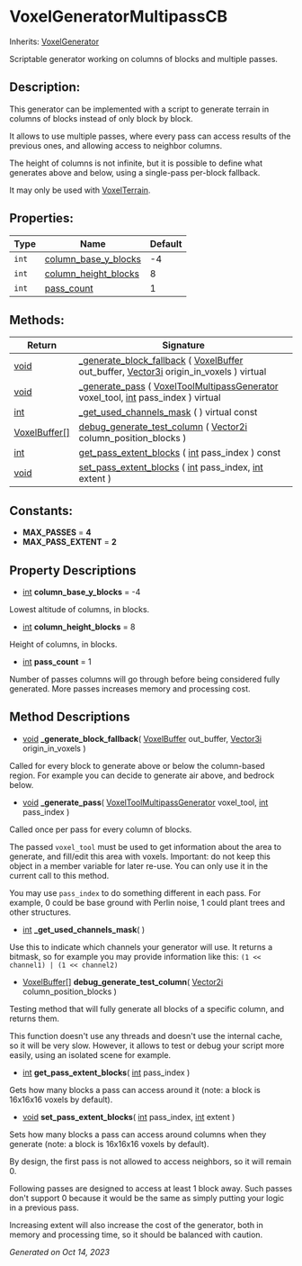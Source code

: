 # VoxelGeneratorMultipassCB

Inherits: [VoxelGenerator](VoxelGenerator.md)

Scriptable generator working on columns of blocks and multiple passes.

## Description: 

This generator can be implemented with a script to generate terrain in columns of blocks instead of only block by block.

It allows to use multiple passes, where every pass can access results of the previous ones, and allowing access to neighbor columns.

The height of columns is not infinite, but it is possible to define what generates above and below, using a single-pass per-block fallback.

It may only be used with [VoxelTerrain](VoxelTerrain.md).

## Properties: 


Type   | Name                                             | Default 
------ | ------------------------------------------------ | --------
`int`  | [column_base_y_blocks](#i_column_base_y_blocks)  | -4      
`int`  | [column_height_blocks](#i_column_height_blocks)  | 8       
`int`  | [pass_count](#i_pass_count)                      | 1       
<p></p>

## Methods: 


Return                                                                                    | Signature                                                                                                                                                                                                             
----------------------------------------------------------------------------------------- | ----------------------------------------------------------------------------------------------------------------------------------------------------------------------------------------------------------------------
[void](#)                                                                                 | [_generate_block_fallback](#i__generate_block_fallback) ( [VoxelBuffer](VoxelBuffer.md) out_buffer, [Vector3i](https://docs.godotengine.org/en/stable/classes/class_vector3i.html) origin_in_voxels ) virtual         
[void](#)                                                                                 | [_generate_pass](#i__generate_pass) ( [VoxelToolMultipassGenerator](VoxelToolMultipassGenerator.md) voxel_tool, [int](https://docs.godotengine.org/en/stable/classes/class_int.html) pass_index ) virtual             
[int](https://docs.godotengine.org/en/stable/classes/class_int.html)                      | [_get_used_channels_mask](#i__get_used_channels_mask) ( ) virtual const                                                                                                                                               
[VoxelBuffer[]](https://docs.godotengine.org/en/stable/classes/class_voxelbuffer[].html)  | [debug_generate_test_column](#i_debug_generate_test_column) ( [Vector2i](https://docs.godotengine.org/en/stable/classes/class_vector2i.html) column_position_blocks )                                                 
[int](https://docs.godotengine.org/en/stable/classes/class_int.html)                      | [get_pass_extent_blocks](#i_get_pass_extent_blocks) ( [int](https://docs.godotengine.org/en/stable/classes/class_int.html) pass_index ) const                                                                         
[void](#)                                                                                 | [set_pass_extent_blocks](#i_set_pass_extent_blocks) ( [int](https://docs.godotengine.org/en/stable/classes/class_int.html) pass_index, [int](https://docs.godotengine.org/en/stable/classes/class_int.html) extent )  
<p></p>

## Constants: 

- **MAX_PASSES** = **4**
- **MAX_PASS_EXTENT** = **2**

## Property Descriptions

- [int](https://docs.godotengine.org/en/stable/classes/class_int.html)<span id="i_column_base_y_blocks"></span> **column_base_y_blocks** = -4

Lowest altitude of columns, in blocks.

- [int](https://docs.godotengine.org/en/stable/classes/class_int.html)<span id="i_column_height_blocks"></span> **column_height_blocks** = 8

Height of columns, in blocks.

- [int](https://docs.godotengine.org/en/stable/classes/class_int.html)<span id="i_pass_count"></span> **pass_count** = 1

Number of passes columns will go through before being considered fully generated. More passes increases memory and processing cost.

## Method Descriptions

- [void](#)<span id="i__generate_block_fallback"></span> **_generate_block_fallback**( [VoxelBuffer](VoxelBuffer.md) out_buffer, [Vector3i](https://docs.godotengine.org/en/stable/classes/class_vector3i.html) origin_in_voxels ) 

Called for every block to generate above or below the column-based region. For example you can decide to generate air above, and bedrock below.

- [void](#)<span id="i__generate_pass"></span> **_generate_pass**( [VoxelToolMultipassGenerator](VoxelToolMultipassGenerator.md) voxel_tool, [int](https://docs.godotengine.org/en/stable/classes/class_int.html) pass_index ) 

Called once per pass for every column of blocks.

The passed `voxel_tool` must be used to get information about the area to generate, and fill/edit this area with voxels. Important: do not keep this object in a member variable for later re-use. You can only use it in the current call to this method.

You may use `pass_index` to do something different in each pass. For example, 0 could be base ground with Perlin noise, 1 could plant trees and other structures.

- [int](https://docs.godotengine.org/en/stable/classes/class_int.html)<span id="i__get_used_channels_mask"></span> **_get_used_channels_mask**( ) 

Use this to indicate which channels your generator will use. It returns a bitmask, so for example you may provide information like this: `(1 << channel1) | (1 << channel2)`

- [VoxelBuffer[]](https://docs.godotengine.org/en/stable/classes/class_voxelbuffer[].html)<span id="i_debug_generate_test_column"></span> **debug_generate_test_column**( [Vector2i](https://docs.godotengine.org/en/stable/classes/class_vector2i.html) column_position_blocks ) 

Testing method that will fully generate all blocks of a specific column, and returns them.

This function doesn't use any threads and doesn't use the internal cache, so it will be very slow. However, it allows to test or debug your script more easily, using an isolated scene for example.

- [int](https://docs.godotengine.org/en/stable/classes/class_int.html)<span id="i_get_pass_extent_blocks"></span> **get_pass_extent_blocks**( [int](https://docs.godotengine.org/en/stable/classes/class_int.html) pass_index ) 

Gets how many blocks a pass can access around it (note: a block is 16x16x16 voxels by default).

- [void](#)<span id="i_set_pass_extent_blocks"></span> **set_pass_extent_blocks**( [int](https://docs.godotengine.org/en/stable/classes/class_int.html) pass_index, [int](https://docs.godotengine.org/en/stable/classes/class_int.html) extent ) 

Sets how many blocks a pass can access around columns when they generate (note: a block is 16x16x16 voxels by default).

By design, the first pass is not allowed to access neighbors, so it will remain 0.

Following passes are designed to access at least 1 block away. Such passes don't support 0 because it would be the same as simply putting your logic in a previous pass.

Increasing extent will also increase the cost of the generator, both in memory and processing time, so it should be balanced with caution.

_Generated on Oct 14, 2023_
